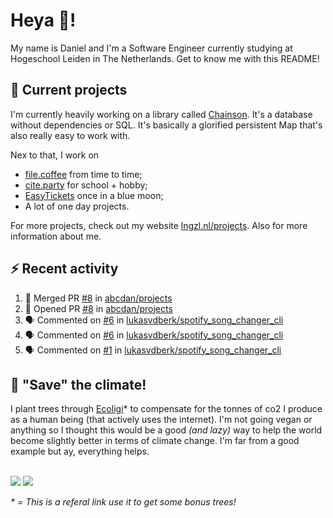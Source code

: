 # Heya 👋!

My name is Daniel and I'm a Software Engineer currently studying at Hogeschool Leiden in The Netherlands. Get to know me with this README!

## 💪 Current projects
I'm currently heavily working on a library called [Chainson](https://github.com/abcdan/chainson). It's a database without dependencies or SQL. It's basically a glorified persistent Map that's also really easy to work with.

Nex to that, I work on
- [file.coffee](https://file.coffee) from time to time;
- [cite.party](https://cite.party) for school + hobby;
- [EasyTickets](https://easytickets.xyz) once in a blue moon;
- A lot of one day projects.

For more projects, check out my website [lngzl.nl/projects](https://lngzl.nl/projects). Also for more information about me.

## ⚡ Recent activity
<!--START_SECTION:activity-->
1. 🎉 Merged PR [#8](https://github.com/abcdan/projects/pull/8) in [abcdan/projects](https://github.com/abcdan/projects)
2. 💪 Opened PR [#8](https://github.com/abcdan/projects/pull/8) in [abcdan/projects](https://github.com/abcdan/projects)
3. 🗣 Commented on [#6](https://github.com/lukasvdberk/spotify_song_changer_cli/issues/6) in [lukasvdberk/spotify_song_changer_cli](https://github.com/lukasvdberk/spotify_song_changer_cli)
4. 🗣 Commented on [#6](https://github.com/lukasvdberk/spotify_song_changer_cli/issues/6) in [lukasvdberk/spotify_song_changer_cli](https://github.com/lukasvdberk/spotify_song_changer_cli)
5. 🗣 Commented on [#1](https://github.com/lukasvdberk/spotify_song_changer_cli/issues/1) in [lukasvdberk/spotify_song_changer_cli](https://github.com/lukasvdberk/spotify_song_changer_cli)
<!--END_SECTION:activity-->

## 🌳 "Save" the climate!
I plant trees through <a href="https://ecologi.com/lngzl?r=6005cc57f70194001deaedfa">Ecoligi</a>* to compensate for the tonnes of co2 I produce as a human being (that actively uses the internet). I'm not going vegan or anything so I thought this would be a good _(and lazy)_ way to help the world become slightly better in terms of climate change. I'm far from a good example but ay, everything helps.

<br><a href="https://ecologi.com/lngzl?r=6005cc57f70194001deaedfa"><img src="https://img.shields.io/ecologi/trees/lngzl"></a> <a href="https://ecologi.com/lngzl?r=6005cc57f70194001deaedfa"><img src="https://img.shields.io/ecologi/carbon/lngzl"></a>



_\* = This is a referal link use it to get some bonus trees!_
